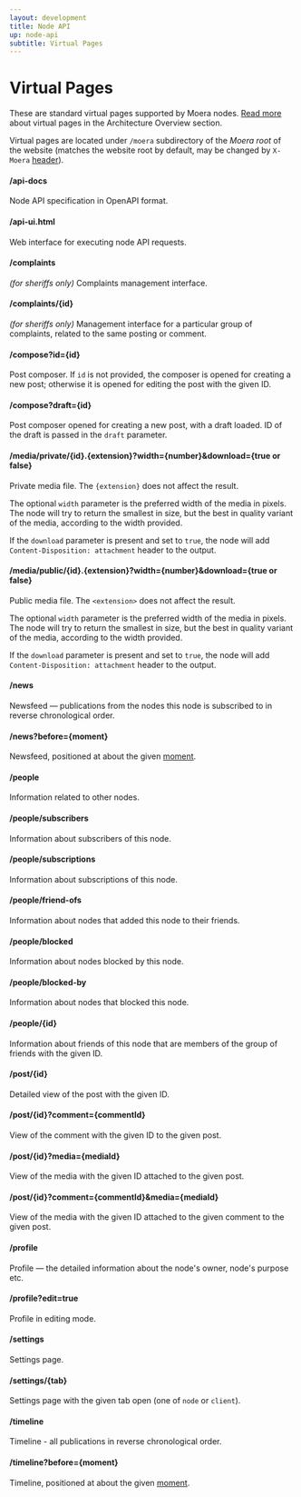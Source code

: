```yaml
---
layout: development
title: Node API
up: node-api
subtitle: Virtual Pages
---
```


# Virtual Pages

These are standard virtual pages supported by Moera nodes.
[Read more][1] about virtual pages in the Architecture Overview section.

Virtual pages are located under `/moera` subdirectory of the *Moera
root* of the website (matches the website root by default, may be
changed by `X-Moera` [header][2]).

<h4 class="identifier">/api-docs</h4>

Node API specification in OpenAPI format.

<h4 class="identifier">/api-ui.html</h4>

Web interface for executing node API requests.

<h4 class="identifier">/complaints</h4>

_(for sheriffs only)_ Complaints management interface.

<h4 class="identifier">/complaints/{id}</h4>

_(for sheriffs only)_ Management interface for a particular group of complaints,
related to the same posting or comment.

<h4 class="identifier">/compose?id={id}</h4>

Post composer. If `id` is not provided, the composer is opened for
creating a new post; otherwise it is opened for editing the post with
the given ID.

<h4 class="identifier">/compose?draft={id}</h4>

Post composer opened for creating a new post, with a draft loaded. ID of
the draft is passed in the `draft` parameter.

<h4 class="identifier">
    /media/private/{id}.{extension}?width={number}&download={true or false}
</h4>

Private media file. The `{extension}` does not affect the result.

The optional `width` parameter is the preferred width of the media in pixels.
The node will try to return the smallest in size, but the best in quality variant
of the media, according to the width provided.

If the `download` parameter is present and set to `true`, the node will add
`Content-Disposition: attachment` header to the output.

<h4 class="identifier">/media/public/{id}.{extension}?width={number}&download={true or false}</h4>

Public media file. The `<extension>` does not affect the result.

The optional `width` parameter is the preferred width of the media in pixels.
The node will try to return the smallest in size, but the best in quality variant
of the media, according to the width provided.

If the `download` parameter is present and set to `true`, the node will add
`Content-Disposition: attachment` header to the output.

<h4 class="identifier">/news</h4>

Newsfeed — publications from the nodes this node is subscribed to in
reverse chronological order.

<h4 class="identifier">/news?before={moment}</h4>

Newsfeed, positioned at about the given [moment][3].

<h4 class="identifier">/people</h4>

Information related to other nodes.

<h4 class="identifier">/people/subscribers</h4>

Information about subscribers of this node.

<h4 class="identifier">/people/subscriptions</h4>

Information about subscriptions of this node.

<h4 class="identifier">/people/friend-ofs</h4>

Information about nodes that added this node to their friends.

<h4 class="identifier">/people/blocked</h4>

Information about nodes blocked by this node.

<h4 class="identifier">/people/blocked-by</h4>

Information about nodes that blocked this node.

<h4 class="identifier">/people/{id}</h4>

Information about friends of this node that are members of the group of friends
with the given ID.

<h4 class="identifier">/post/{id}</h4>

Detailed view of the post with the given ID.

<h4 class="identifier">/post/{id}?comment={commentId}</h4>

View of the comment with the given ID to the given post.

<h4 class="identifier">/post/{id}?media={mediaId}</h4>

View of the media with the given ID attached to the given post.

<h4 class="identifier">/post/{id}?comment={commentId}&media={mediaId}</h4>

View of the media with the given ID attached to the given comment to the given post.

<h4 class="identifier">/profile</h4>

Profile — the detailed information about the node's owner, node's
purpose etc.

<h4 class="identifier">/profile?edit=true</h4>

Profile in editing mode.

<h4 class="identifier">/settings</h4>

Settings page.

<h4 class="identifier">/settings/{tab}</h4>

Settings page with the given tab open (one of `node` or `client`).

<h4 class="identifier">/timeline</h4>

Timeline - all publications in reverse chronological order.

<h4 class="identifier">/timeline?before={moment}</h4>

Timeline, positioned at about the given [moment][3].

[1]: /overview/browsing.html
<!-- @IGNORE PREVIOUS: link -->
[2]: headers.html
<!-- @IGNORE PREVIOUS: link -->
[3]: moment.html
<!-- @IGNORE PREVIOUS: link -->
